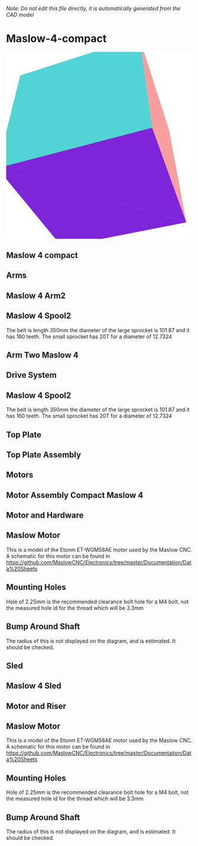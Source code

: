 ###### Note: Do not edit this file directly, it is automatically generated from the CAD model

# Maslow-4-compact

![](/project.svg)

## Maslow 4 compact


## Arms


## Maslow 4 Arm2


## Maslow 4 Spool2


The belt is length 350mm the diameter of the large sprocket is 101.87 and it has 160 teeth. The small sprocket has 20T for a diameter of 12.7324


## Arm Two Maslow 4


## Drive System


## Maslow 4 Spool2


The belt is length 350mm the diameter of the large sprocket is 101.87 and it has 160 teeth. The small sprocket has 20T for a diameter of 12.7324


## Top Plate


## Top Plate Assembly


## Motors


## Motor Assembly Compact Maslow 4


## Motor and Hardware


## Maslow Motor


This is a model of the Etonm ET-WGM58AE motor used by the Maslow CNC. A schematic for this motor can be found in https://github.com/MaslowCNC/Electronics/tree/master/Documentation/Data%20Sheets 


## Mounting Holes


Hole of 2.25mm is the recommended clearance bolt hole for a M4 bolt, not the measured hole id for the thread which will be 3.3mm 


## Bump Around Shaft


The radius of this is not displayed on the diagram, and is estimated. It should be checked.


## Sled


## Maslow 4 Sled


## Motor and Riser


## Maslow Motor


This is a model of the Etonm ET-WGM58AE motor used by the Maslow CNC. A schematic for this motor can be found in https://github.com/MaslowCNC/Electronics/tree/master/Documentation/Data%20Sheets 


## Mounting Holes


Hole of 2.25mm is the recommended clearance bolt hole for a M4 bolt, not the measured hole id for the thread which will be 3.3mm 


## Bump Around Shaft


The radius of this is not displayed on the diagram, and is estimated. It should be checked.


